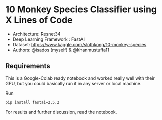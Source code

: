 # 10 Monkey Species Classifier using X Lines of Code

- Architecture: Resnet34
- Deep Learning Framework : FastAI
- Dataset: https://www.kaggle.com/slothkong/10-monkey-species
- Authors: @isados (myself) & @khanmustuffa11


## Requirements
This is a Google-Colab ready notebook and worked really well with their GPU, but you could basically run it in any server or local machine.

Run 
```bash
pip install fastai=2.5.2
```

For results and further discussion, read the notebook.

